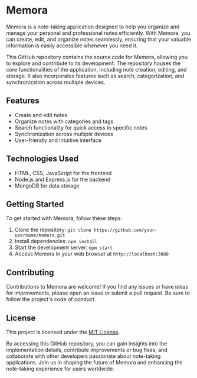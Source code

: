 # Memora

Memora is a note-taking application designed to help you organize and manage your personal and professional notes efficiently. With Memora, you can create, edit, and organize notes seamlessly, ensuring that your valuable information is easily accessible whenever you need it.

This GitHub repository contains the source code for Memora, allowing you to explore and contribute to its development. The repository houses the core functionalities of the application, including note creation, editing, and storage. It also incorporates features such as search, categorization, and synchronization across multiple devices.

## Features

- Create and edit notes
- Organize notes with categories and tags
- Search functionality for quick access to specific notes
- Synchronization across multiple devices
- User-friendly and intuitive interface

## Technologies Used

- HTML, CSS, JavaScript for the frontend
- Node.js and Express.js for the backend
- MongoDB for data storage

## Getting Started

To get started with Memora, follow these steps:

1. Clone the repository: `git clone https://github.com/your-username/memora.git`
2. Install dependencies: `npm install`
3. Start the development server: `npm start`
4. Access Memora in your web browser at `http://localhost:3000`

## Contributing

Contributions to Memora are welcome! If you find any issues or have ideas for improvements, please open an issue or submit a pull request. Be sure to follow the project's code of conduct.

## License

This project is licensed under the [MIT License](https://opensource.org/licenses/MIT).

By accessing this GitHub repository, you can gain insights into the implementation details, contribute improvements or bug fixes, and collaborate with other developers passionate about note-taking applications. Join us in shaping the future of Memora and enhancing the note-taking experience for users worldwide.
